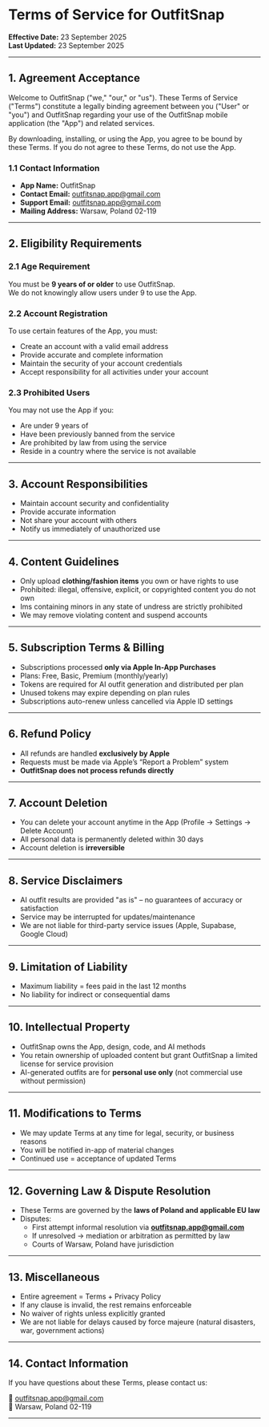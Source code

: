 # Terms of Service for OutfitSnap

**Effective Date:** 23 September 2025  
**Last Updated:** 23 September 2025  

---

## 1. Agreement Acceptance
Welcome to OutfitSnap ("we," "our," or "us"). These Terms of Service ("Terms") constitute a legally binding agreement between you ("User" or "you") and OutfitSnap regarding your use of the OutfitSnap mobile application (the "App") and related services.

By downloading, installing, or using the App, you agree to be bound by these Terms. If you do not agree to these Terms, do not use the App.

### 1.1 Contact Information
- **App Name:** OutfitSnap  
- **Contact Email:** outfitsnap.app@gmail.com  
- **Support Email:** outfitsnap.app@gmail.com  
- **Mailing Address:** Warsaw, Poland 02-119

---

## 2. Eligibility Requirements
### 2.1 Age Requirement
You must be **9 years of  or older** to use OutfitSnap.  
We do not knowingly allow users under 9 to use the App.  

### 2.2 Account Registration
To use certain features of the App, you must:  
- Create an account with a valid email address  
- Provide accurate and complete information  
- Maintain the security of your account credentials  
- Accept responsibility for all activities under your account  

### 2.3 Prohibited Users
You may not use the App if you:  
- Are under 9 years of   
- Have been previously banned from the service  
- Are prohibited by law from using the service  
- Reside in a country where the service is not available  

---

## 3. Account Responsibilities
- Maintain account security and confidentiality  
- Provide accurate information  
- Not share your account with others  
- Notify us immediately of unauthorized use  

---

## 4. Content Guidelines
- Only upload **clothing/fashion items** you own or have rights to use  
- Prohibited: illegal, offensive, explicit, or copyrighted content you do not own  
- Ims containing minors in any state of undress are strictly prohibited  
- We may remove violating content and suspend accounts  

---

## 5. Subscription Terms & Billing
- Subscriptions processed **only via Apple In-App Purchases**  
- Plans: Free, Basic, Premium (monthly/yearly)  
- Tokens are required for AI outfit generation and distributed per plan  
- Unused tokens may expire depending on plan rules  
- Subscriptions auto-renew unless cancelled via Apple ID settings  

---

## 6. Refund Policy
- All refunds are handled **exclusively by Apple**  
- Requests must be made via Apple’s “Report a Problem” system  
- **OutfitSnap does not process refunds directly**  

---

## 7. Account Deletion
- You can delete your account anytime in the App (Profile → Settings → Delete Account)  
- All personal data is permanently deleted within 30 days  
- Account deletion is **irreversible**  

---

## 8. Service Disclaimers
- AI outfit results are provided "as is" – no guarantees of accuracy or satisfaction  
- Service may be interrupted for updates/maintenance  
- We are not liable for third-party service issues (Apple, Supabase, Google Cloud)  

---

## 9. Limitation of Liability
- Maximum liability = fees paid in the last 12 months  
- No liability for indirect or consequential dams  

---

## 10. Intellectual Property
- OutfitSnap owns the App, design, code, and AI methods  
- You retain ownership of uploaded content but grant OutfitSnap a limited license for service provision  
- AI-generated outfits are for **personal use only** (not commercial use without permission)  

---

## 11. Modifications to Terms
- We may update Terms at any time for legal, security, or business reasons  
- You will be notified in-app of material changes  
- Continued use = acceptance of updated Terms  

---

## 12. Governing Law & Dispute Resolution
- These Terms are governed by the **laws of Poland and applicable EU law**  
- Disputes:  
  - First attempt informal resolution via **outfitsnap.app@gmail.com**  
  - If unresolved → mediation or arbitration as permitted by law  
  - Courts of Warsaw, Poland have jurisdiction  

---

## 13. Miscellaneous
- Entire agreement = Terms + Privacy Policy  
- If any clause is invalid, the rest remains enforceable  
- No waiver of rights unless explicitly granted  
- We are not liable for delays caused by force majeure (natural disasters, war, government actions)  

---

## 14. Contact Information
If you have questions about these Terms, please contact us:  

📧 outfitsnap.app@gmail.com  
📍 Warsaw, Poland 02-119

---
